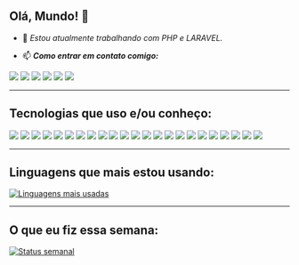 Olá, Mundo! 👋
---

- 🔭 *Estou atualmente trabalhando com PHP e LARAVEL.*
<!-- - 🌱 *Atualmente focado em aprender* [<img src="https://img.shields.io/badge/Laravel-FF2D20?style=for-the-badge&logo=laravel&logoColor=white" />](https://laravel.com/) -->
- 📫 ***Como entrar em contato comigo:***

[<img src="https://img.shields.io/badge/linkedin-%230077B5.svg?&style=for-the-badge&logo=linkedin&logoColor=white" />](https://www.linkedin.com/in/asmartins999/) [<img src = "https://img.shields.io/badge/facebook-%231877F2.svg?&style=for-the-badge&logo=facebook&logoColor=white">](https://www.facebook.com/asmartins999) [<img src = "https://img.shields.io/badge/instagram-%23E4405F.svg?&style=for-the-badge&logo=instagram&logoColor=white">](https://www.instagram.com/asmartins999) [<img src="https://img.shields.io/badge/WhatsApp-25D366?style=for-the-badge&logo=whatsapp&logoColor=white" />](https://wa.me/5511973406024) [<img src="https://img.shields.io/badge/Telegram-2CA5E0?style=for-the-badge&logo=telegram&logoColor=white" />](https://t.me/asmartins) [<img src="https://img.shields.io/badge/twitter-%231DA1F2.svg?&style=for-the-badge&logo=twitter&logoColor=white" />](https://twitter.com/asmartins999)
<!--- 👯 I’m looking to collaborate on ...
- 🤔 I’m looking for help with ...
- 💬 Ask me about ...
- 😄 Pronouns: ...
- ⚡ Fun fact: ... -->

---
## Tecnologias que uso e/ou conheço:
[<img src="https://img.shields.io/badge/HTML5-E34F26?style=for-the-badge&logo=html5&logoColor=white" />](https://html.com/) [<img src="https://img.shields.io/badge/CSS3-1572B6?style=for-the-badge&logo=css3&logoColor=white" />](https://www.w3.org/Style/CSS/Overview.en.html#translations) [<img src="https://img.shields.io/badge/JavaScript-F7DF1E?style=for-the-badge&logo=javascript&logoColor=black" />](https://www.javascript.com/) [<img src="https://img.shields.io/badge/PHP-777BB4?style=for-the-badge&logo=php&logoColor=white" />](https://www.php.net/) [<img src="https://img.shields.io/badge/MySQL-00000F?style=for-the-badge&logo=mysql&logoColor=white" />](https://www.mysql.com/) [<img src="https://img.shields.io/badge/Markdown-000000?style=for-the-badge&logo=markdown&logoColor=white" />](https://www.markdownguide.org/) [<img src="https://img.shields.io/badge/Tailwind_CSS-38B2AC?style=for-the-badge&logo=tailwind-css&logoColor=white" />](https://tailwindcss.com/) [<img src="https://img.shields.io/badge/Laravel-FF2D20?style=for-the-badge&logo=laravel&logoColor=white" />](https://laravel.com/) [<img src="https://img.shields.io/badge/Git-F05032?style=for-the-badge&logo=git&logoColor=white" />](https://git-scm.com/) [<img src="https://img.shields.io/badge/Nginx-009639?style=for-the-badge&logo=nginx&logoColor=white" />](https://www.nginx.com/) [<img src="https://img.shields.io/badge/Apache-D22128?style=for-the-badge&logo=Apache&logoColor=white" />](https://www.apache.org/) [<img src="https://img.shields.io/badge/Xampp-F37623?style=for-the-badge&logo=xampp&logoColor=white" />](https://www.apachefriends.org/pt_br/index.html) [<img src="https://img.shields.io/badge/Windows-0078D6?style=for-the-badge&logo=windows&logoColor=white" />](https://www.microsoft.com/pt-br/windows/) [<img src="https://img.shields.io/badge/Linux-FCC624?style=for-the-badge&logo=linux&logoColor=black" />](https://www.linux.org/) [<img src="https://img.shields.io/badge/mac%20os-000000?style=for-the-badge&logo=apple&logoColor=white" />](https://www.apple.com/br/macos/big-sur/) [<img src="https://img.shields.io/badge/Visual_Studio_Code-0078D4?style=for-the-badge&logo=visual%20studio%20code&logoColor=white" />](https://code.visualstudio.com/) [<img src="https://img.shields.io/badge/sublime_text-%23575757.svg?&style=for-the-badge&logo=sublime-text&logoColor=important" />](https://www.sublimetext.com/) [<img src="https://img.shields.io/badge/phpstorm-143?style=for-the-badge&logo=phpstorm&logoColor=black&color=black&labelColor=darkorchid" />](https://www.jetbrains.com/pt-br/phpstorm/) [<img src="https://img.shields.io/badge/Microsoft_Excel-217346?style=for-the-badge&logo=microsoft-excel&logoColor=white" />](https://www.microsoft.com/pt-br/microsoft-365/excel) [<img src="https://img.shields.io/badge/Microsoft_PowerPoint-B7472A?style=for-the-badge&logo=microsoft-powerpoint&logoColor=white" />](https://www.microsoft.com/pt-br/microsoft-365/powerpoint) [<img src="https://img.shields.io/badge/Microsoft_Access-A4373A?style=for-the-badge&logo=microsoft-access&logoColor=white" />](https://www.microsoft.com/pt-br/microsoft-365/access) [<img src="https://img.shields.io/badge/Microsoft_Word-2B579A?style=for-the-badge&logo=microsoft-word&logoColor=white" />](https://www.microsoft.com/pt-br/microsoft-365/word) [<img src="https://img.shields.io/badge/Trello-0052CC?style=for-the-badge&logo=trello&logoColor=white" />](https://trello.com/)

---
## Linguagens que mais estou usando:
[![Linguagens mais usadas](https://github-readme-stats.vercel.app/api/top-langs/?username=andersonsoaresmartins&layout=compact&hide_title=true&hide_border=true)](https://github.com/anuraghazra/github-readme-stats)

---


## O que eu fiz essa semana:
[![Status semanal](https://github-readme-stats.vercel.app/api/wakatime?username=@asmartins&layout=compact&hide_title=true&hide_border=true)](https://github.com/anuraghazra/github-readme-stats)
